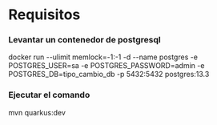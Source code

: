 # Requisitos
### Levantar un contenedor de postgresql
docker run --ulimit memlock=-1:-1 -d --name postgres -e POSTGRES_USER=sa -e POSTGRES_PASSWORD=admin -e POSTGRES_DB=tipo_cambio_db -p 5432:5432 postgres:13.3

### Ejecutar el comando 
mvn quarkus:dev
